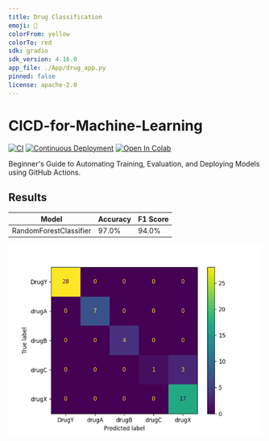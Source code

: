 ```yaml
---
title: Drug Classification
emoji: 💊
colorFrom: yellow
colorTo: red
sdk: gradio
sdk_version: 4.16.0
app_file: ./App/drug_app.py
pinned: false
license: apache-2.0
---
```



# CICD-for-Machine-Learning
[![CI](https://github.com/kingabzpro/CICD-for-Machine-Learning/actions/workflows/ci.yml/badge.svg)](https://github.com/kingabzpro/CICD-for-Machine-Learning/actions/workflows/ci.yml)
[![Continuous Deployment](https://github.com/kingabzpro/CICD-for-Machine-Learning/actions/workflows/cd.yml/badge.svg)](https://github.com/kingabzpro/CICD-for-Machine-Learning/actions/workflows/cd.yml)
[![Open In Colab](https://colab.research.google.com/assets/colab-badge.svg)](https://colab.research.google.com/github/kingabzpro/CICD-for-Machine-Learning/blob/main/notebook.ipynb)

Beginner's Guide to Automating Training, Evaluation, and Deploying Models using GitHub Actions.


## Results
| Model                  | Accuracy | F1 Score |
|------------------------|----------|----------|
| RandomForestClassifier | 97.0%    | 94.0%    |

![CM](./Results/model_results.png)